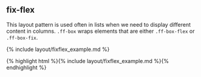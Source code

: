 <h2>fix-flex</h2>
<p>
	This layout pattern is used often in lists when we need to display 
	different content in columns. <code>.ff-box</code> wraps elements that
	are either <code>.ff-box-flex</code> or <code>.ff-box-fix</code>.
</p>

{% include layout/fixflex_example.md %}

{% highlight html %}{% include layout/fixflex_example.md %}{% endhighlight %}